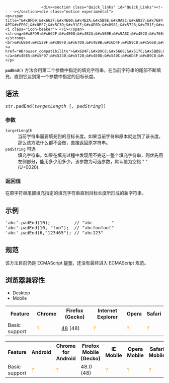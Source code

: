
                
                  
                    <div><section class="Quick_links" id="Quick_Links"><!-- --></section><div class="notice experimental"> 
    <p><span title="&#x8FD9;&#x662F;&#x4E00;&#x4E2A;&#x5B9E;&#x9A8C;&#x6027;&#x7684; API&#xFF0C;&#x8BF7;&#x5C3D;&#x91CF;&#x4E0D;&#x8981;&#x5728;&#x751F;&#x4EA7;&#x73AF;&#x5883;&#x4E2D;&#x4F7F;&#x7528;&#x5B83;&#x3002;"><i class="icon-beaker"> </i></span> <strong>&#x8FD9;&#x662F;&#x4E00;&#x4E2A;&#x5B9E;&#x9A8C;&#x4E2D;&#x7684;&#x529F;&#x80FD;</strong><br>&#x6B64;&#x529F;&#x80FD;&#x67D0;&#x4E9B;&#x6D4F;&#x89C8;&#x5668;&#x5C1A;&#x5728;&#x5F00;&#x53D1;&#x4E2D;&#xFF0C;&#x8BF7;&#x53C2;&#x8003;<a href="#Browser_compatibility">&#x6D4F;&#x89C8;&#x5668;&#x517C;&#x5BB9;&#x6027;&#x8868;&#x683C;</a>&#x4EE5;&#x5F97;&#x5230;&#x5728;&#x4E0D;&#x540C;&#x6D4F;&#x89C8;&#x5668;&#x4E2D;&#x9002;&#x5408;&#x4F7F;&#x7528;&#x7684;&#x524D;&#x7F00;&#x3002;&#x7531;&#x4E8E;&#x8BE5;&#x529F;&#x80FD;&#x5BF9;&#x5E94;&#x7684;&#x6807;&#x51C6;&#x6587;&#x6863;&#x53EF;&#x80FD;&#x88AB;&#x91CD;&#x65B0;&#x4FEE;&#x8BA2;&#xFF0C;&#x6240;&#x4EE5;&#x5728;&#x672A;&#x6765;&#x7248;&#x672C;&#x7684;&#x6D4F;&#x89C8;&#x5668;&#x4E2D;&#x8BE5;&#x529F;&#x80FD;&#x7684;&#x8BED;&#x6CD5;&#x548C;&#x884C;&#x4E3A;&#x53EF;&#x80FD;&#x968F;&#x4E4B;&#x6539;&#x53D8;&#x3002;</p> 
</div></div>

<p><strong><code>padEnd()</code></strong> &#x65B9;&#x6CD5;&#x4F1A;&#x7528;&#x7B2C;&#x4E8C;&#x4E2A;&#x53C2;&#x6570;&#x4E2D;&#x6307;&#x5B9A;&#x7684;&#x586B;&#x5145;&#x5B57;&#x7B26;&#x4E32;&#xFF0C;&#x5728;&#x5F53;&#x524D;&#x5B57;&#x7B26;&#x4E32;&#x7684;&#x5C3E;&#x90E8;&#x4E0D;&#x65AD;&#x586B;&#x5145;&#xFF0C;&#x76F4;&#x5230;&#x5B83;&#x8FBE;&#x5230;&#x7B2C;&#x4E00;&#x4E2A;&#x53C2;&#x6570;&#x4E2D;&#x6307;&#x5B9A;&#x7684;&#x76EE;&#x6807;&#x957F;&#x5EA6;&#x3002;</p>

<h2 id="&#x8BED;&#x6CD5;">&#x8BED;&#x6CD5;</h2>

<pre class="syntaxbox"><var>str</var>.padEnd(<var>targetLength</var> [, <var>padString</var>])</pre>

<h3 id="&#x53C2;&#x6570;">&#x53C2;&#x6570;</h3>

<dl>
 <dt><code>targetLength</code></dt>
 <dd>&#x5F53;&#x524D;&#x5B57;&#x7B26;&#x4E32;&#x9700;&#x8981;&#x586B;&#x5145;&#x5230;&#x7684;&#x76EE;&#x6807;&#x957F;&#x5EA6;&#x3002;&#x5982;&#x679C;&#x5F53;&#x524D;&#x5B57;&#x7B26;&#x4E32;&#x539F;&#x672C;&#x5C31;&#x8FBE;&#x5230;&#x4E86;&#x8BE5;&#x957F;&#x5EA6;&#xFF0C;&#x90A3;&#x4E48;&#x8BE5;&#x65B9;&#x6CD5;&#x4EC0;&#x4E48;&#x90FD;&#x4E0D;&#x4F1A;&#x505A;&#xFF0C;&#x76F4;&#x63A5;&#x8FD4;&#x56DE;&#x539F;&#x5B57;&#x7B26;&#x4E32;&#x3002;</dd>
 <dt><code>padString</code> <span class="inlineIndicator optional optionalInline">&#x53EF;&#x9009;</span></dt>
 <dd>&#x586B;&#x5145;&#x5B57;&#x7B26;&#x4E32;&#x3002;&#x5982;&#x679C;&#x5728;&#x586B;&#x5145;&#x8FC7;&#x7A0B;&#x4E2D;&#x53D1;&#x73B0;&#x7528;&#x4E0D;&#x5B8C;&#x8FD9;&#x4E00;&#x6574;&#x4E2A;&#x586B;&#x5145;&#x5B57;&#x7B26;&#x4E32;&#xFF0C;&#x5219;&#x4F18;&#x5148;&#x7528;&#x5DE6;&#x4FA7;&#x90E8;&#x5206;&#xFF0C;&#x80FD;&#x7528;&#x591A;&#x5C11;&#x7528;&#x591A;&#x5C11;&#x3002;&#x8BE5;&#x53C2;&#x6570;&#x4E3A;&#x53EF;&#x9009;&#x53C2;&#x6570;&#xFF0C;&#x9ED8;&#x8BA4;&#x503C;&#x4E3A;&#x7A7A;&#x683C;&#xA0;&quot; &quot; (U+0020).</dd>
</dl>

<h3 id="&#x8FD4;&#x56DE;&#x503C;">&#x8FD4;&#x56DE;&#x503C;</h3>

<p>&#x5728;&#x539F;&#x5B57;&#x7B26;&#x4E32;&#x5C3E;&#x90E8;&#x586B;&#x5145;&#x6307;&#x5B9A;&#x7684;&#x586B;&#x5145;&#x5B57;&#x7B26;&#x4E32;&#x76F4;&#x5230;&#x76EE;&#x6807;&#x957F;&#x5EA6;&#x6240;&#x5F62;&#x6210;&#x7684;&#x65B0;&#x5B57;&#x7B26;&#x4E32;&#x3002;</p>

<h2 id="&#x793A;&#x4F8B;">&#x793A;&#x4F8B;</h2>

<pre class="brush: js">&apos;abc&apos;.padEnd(10);         // &quot;abc&#xA0;&#xA0;&#xA0;&#xA0;&#xA0;&#xA0; &quot;
&apos;abc&apos;.padEnd(10, &quot;foo&quot;);  // &quot;abcfoofoof&quot;
&apos;abc&apos;.padEnd(6,&quot;123465&quot;); // &quot;abc123&quot;
</pre>

<h2 id="&#x89C4;&#x8303;">&#x89C4;&#x8303;</h2>

<p> &#x8BE5;&#x65B9;&#x6CD5;&#x76EE;&#x524D;&#x4ECD;&#x662F; ECMAScript&#xA0;<a href="https://github.com/tc39/proposal-string-pad-start-end" class="external">&#x63D0;&#x6848;</a>&#xFF0C;&#x8FD8;&#x6CA1;&#x6709;&#x6700;&#x7EC8;&#x8FDB;&#x5165;&#xA0;ECMAScript &#x89C4;&#x8303;&#x3002;</p>

<h2 id="&#x6D4F;&#x89C8;&#x5668;&#x517C;&#x5BB9;&#x6027;">&#x6D4F;&#x89C8;&#x5668;&#x517C;&#x5BB9;&#x6027;</h2>

<div><div class="htab"> 
    <a name="AutoCompatibilityTable" id="AutoCompatibilityTable"></a> 
    <ul> 
        <li class="selected"><a>Desktop</a></li> 
        <li><a>Mobile</a></li> 
    </ul> 
</div></div>

<div id="compat-desktop">
<table class="compat-table">
 <tbody>
  <tr>
   <th>Feature</th>
   <th>Chrome</th>
   <th>Firefox (Gecko)</th>
   <th>Internet Explorer</th>
   <th>Opera</th>
   <th>Safari</th>
  </tr>
  <tr>
   <td>Basic support</td>
   <td><span title="Compatibility unknown; please update this." style="color: rgb(255, 153, 0);">?</span>&#xA0;</td>
   <td><a title="Released on 2016-08-02." href="/en-US/Firefox/Releases/48">48</a> (48)</td>
   <td><span title="Compatibility unknown; please update this." style="color: rgb(255, 153, 0);">?</span></td>
   <td><span title="Compatibility unknown; please update this." style="color: rgb(255, 153, 0);">?</span></td>
   <td><span title="Compatibility unknown; please update this." style="color: rgb(255, 153, 0);">?</span></td>
  </tr>
 </tbody>
</table>
</div>

<div id="compat-mobile">
<table class="compat-table">
 <tbody>
  <tr>
   <th>Feature</th>
   <th>Android</th>
   <th>Chrome for Android</th>
   <th>Firefox Mobile (Gecko)</th>
   <th>IE Mobile</th>
   <th>Opera Mobile</th>
   <th>Safari Mobile</th>
  </tr>
  <tr>
   <td>Basic support</td>
   <td><span title="Compatibility unknown; please update this." style="color: rgb(255, 153, 0);">?</span></td>
   <td><span title="Compatibility unknown; please update this." style="color: rgb(255, 153, 0);">?</span></td>
   <td>48.0 (48)</td>
   <td><span title="Compatibility unknown; please update this." style="color: rgb(255, 153, 0);">?</span></td>
   <td><span title="Compatibility unknown; please update this." style="color: rgb(255, 153, 0);">?</span></td>
   <td><span title="Compatibility unknown; please update this." style="color: rgb(255, 153, 0);">?</span></td>
  </tr>
 </tbody>
</table>
</div>
                  
                
              